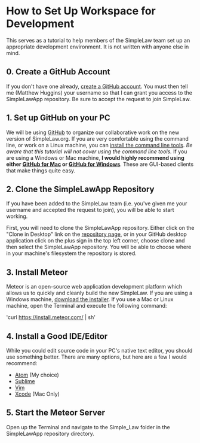 # How to Set Up Workspace for Development

This serves as a tutorial to help members of the SimpleLaw team set up an appropriate development environment. It is not written with anyone else in mind.

## 0. Create a GitHub Account

If you don't have one already, [create a GitHub account](https://github.com/join). You must then tell me (Matthew Huggins) your username so that I can grant you access to the SimpleLawApp repository. Be sure to accept the request to join SimpleLaw.

## 1. Set up GitHub on your PC

We will be using [GitHub](https://github.com/) to organize our collaborative work on the new version of SimpleLaw.org. If you are very comfortable using the command line, or work on a Linux machine, you can [install the command line tools](https://help.github.com/articles/set-up-git/). *Be aware that this tutorial will not cover using the command line tools.* If you are using a Windows or Mac machine, **I would highly recommend using either [GitHub for Mac](https://mac.github.com/) or [GitHub for Windows](https://windows.github.com/)**. These are GUI-based clients that make things quite easy.

## 2. Clone the SimpleLawApp Repository

If you have been added to the SimpleLaw team (i.e. you've given me your username and accepted the request to join), you will be able to start working.

First, you will need to clone the SimpleLawApp repository. Either click on the "Clone in Desktop" link on the [repository page](https://github.com/SimpleLaw/SimpleLawApp), or in your GitHub desktop application click on the plus sign in the top left corner, choose clone and then select the SimpleLawApp repository. You will be able to choose where in your machine's filesystem the repository is stored.

## 3. Install Meteor

Meteor is an open-source web application development platform which allows us to quickly and cleanly build the new SimpleLaw. If you are using a Windows machine, [download the installer](https://install.meteor.com/windows). If you use a Mac or Linux machine, open the Terminal and execute the following command:

'curl https://install.meteor.com/ | sh'

## 4. Install a Good IDE/Editor

While you could edit source code in your PC's native text editor, you should use something better. There are many options, but here are a few I would recommend:

* [Atom](http://atom.io/) (My choice)
* [Sublime](http://www.sublimetext.com/)
* [Vim](http://www.vim.org/)
* [Xcode](https://developer.apple.com/xcode/) (Mac Only)

## 5. Start the Meteor Server

Open up the Terminal and navigate to the Simple_Law folder in the SimpleLawApp repository directory.
